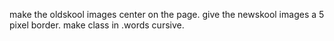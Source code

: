 make the oldskool images center on the page.
give the newskool images a 5 pixel border.
make class in .words cursive.
